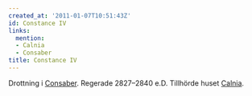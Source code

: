 ```yaml
---
created_at: '2011-01-07T10:51:43Z'
id: Constance IV
links:
  mention:
  - Calnia
  - Consaber
title: Constance IV
---
```


Drottning i [Consaber]. Regerade 2827–2840 e.D. Tillhörde huset [Calnia].

  [Consaber]: Consaber
  [Calnia]: Calnia